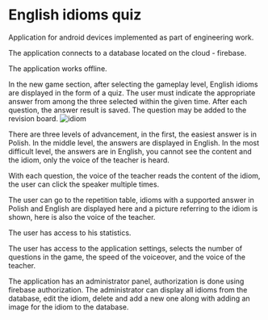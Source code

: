 # English idioms quiz

Application for android devices implemented as part of engineering work.

The application connects to a database located on the cloud - firebase.

The application works offline.

In the new game section, after selecting the gameplay level, English idioms are displayed in the form of a quiz. The user must indicate the appropriate answer from among the three selected within the given time. After each question, the answer result is saved. The question may be added to the revision board.
![idiom](https://github.com/Ewelina1994/english_idioms/blob/master/app/pictures/1.png?raw=true)


There are three levels of advancement, in the first, the easiest answer is in Polish. In the middle level, the answers are displayed in English. In the most difficult level, the answers are in English, you cannot see the content and the idiom, only the voice of the teacher is heard.

With each question, the voice of the teacher reads the content of the idiom, the user can click the speaker multiple times.

The user can go to the repetition table, idioms with a supported answer in Polish and English are displayed here and a picture referring to the idiom is shown, here is also the voice of the teacher.

The user has access to his statistics.

The user has access to the application settings, selects the number of questions in the game, the speed of the voiceover, and the voice of the teacher.

The application has an administrator panel, authorization is done using firebase authorization. The administrator can display all idioms from the database, edit the idiom, delete and add a new one along with adding an image for the idiom to the database.
